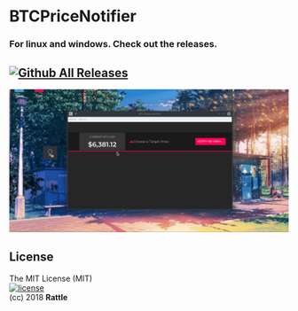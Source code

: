 # BTCPriceNotifier

### For linux and windows. Check out the releases.

[![Github All Releases](https://img.shields.io/github/downloads/rattle99/BTCPriceNotifier/total.svg?style=popout)](https://img.shields.io/github/downloads/rattle99/BTCPriceNotifier/total.svg)
---

![Alt Text](https://github.com/rattle99/BTCPriceNotifier/blob/master/assets/images/demo.gif)


## License
The MIT License (MIT)  
[![license](https://img.shields.io/github/license/mashape/apistatus.svg?style=flat-square)](LICENSE)  
(cc) 2018 **Rattle**

